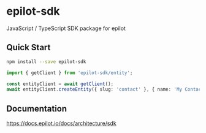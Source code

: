 # epilot-sdk

JavaScript / TypeScript SDK package for epilot

## Quick Start

```sh
npm install --save epilot-sdk
```

```typescript
import { getClient } from 'epilot-sdk/entity';

const entityClient = await getClient();
await entityClient.createEntity({ slug: 'contact' }, { name: 'My Contact' });
```

## Documentation

https://docs.epilot.io/docs/architecture/sdk
